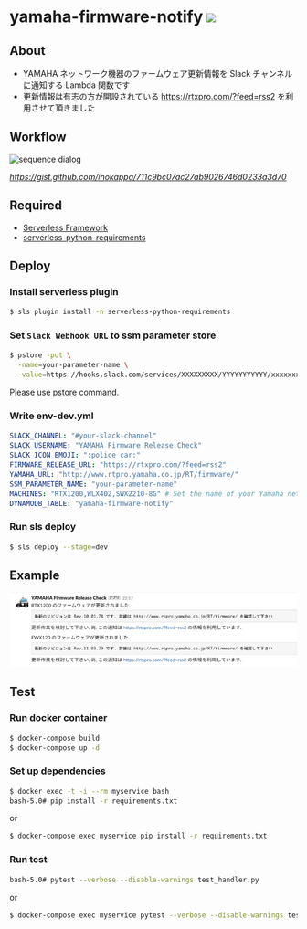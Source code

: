 # yamaha-firmware-notify ![](https://github.com/inokapp/yamaha-firmware-notify/workflows/CI%20on%20Push/badge.svg)

## About

* YAMAHA ネットワーク機器のファームウェア更新情報を Slack チャンネルに通知する Lambda 関数です
* 更新情報は有志の方が開設されている https://rtxpro.com/?feed=rss2 を利用させて頂きました

## Workflow

![sequence dialog](http://www.plantuml.com/plantuml/proxy?src=https://gist.githubusercontent.com/inokappa/711c9bc07ac27ab9026746d0233a3d70/raw/b169ed1455e17835f21aac5c48ac450711715803/flow.txt)

_https://gist.github.com/inokappa/711c9bc07ac27ab9026746d0233a3d70_

## Required

* [Serverless Framework](https://serverless.com)
* [serverless-python-requirements](https://github.com/UnitedIncome/serverless-python-requirements#readme)

## Deploy

### Install serverless plugin

```sh
$ sls plugin install -n serverless-python-requirements
```

### Set `Slack Webhook URL` to ssm parameter store

```sh
$ pstore -put \
  -name=your-parameter-name \
  -value=https://hooks.slack.com/services/XXXXXXXXX/YYYYYYYYYYY/xxxxxxxxxxxxxxxxxxxxxxxxxxx -secure
```

Please use [pstore](https://github.com/oreno-tools/pstore) command.

### Write env-dev.yml

```yaml
SLACK_CHANNEL: "#your-slack-channel"
SLACK_USERNAME: "YAMAHA Firmware Release Check"
SLACK_ICON_EMOJI: ":police_car:"
FIRMWARE_RELEASE_URL: "https://rtxpro.com/?feed=rss2"
YAMAHA_URL: "http://www.rtpro.yamaha.co.jp/RT/firmware/"
SSM_PARAMETER_NAME: "your-parameter-name"
MACHINES: "RTX1200,WLX402,SWX2210-8G" # Set the name of your Yamaha network device,
DYNAMODB_TABLE: "yamaha-firmware-notify"
```

### Run sls deploy

```sh
$ sls deploy --stage=dev
```

## Example

![image](https://github.com/inokappa/yamaha-firmware-notify/blob/master/docs/2020041701.png?raw=true)

## Test

### Run docker container

```sh
$ docker-compose build
$ docker-compose up -d
```

### Set up dependencies

```sh
$ docker exec -t -i --rm myservice bash
bash-5.0# pip install -r requirements.txt
```

or

```sh
$ docker-compose exec myservice pip install -r requirements.txt
```

### Run test

```sh
bash-5.0# pytest --verbose --disable-warnings test_handler.py
```

or

```sh
$ docker-compose exec myservice pytest --verbose --disable-warnings test_handler.py
```
